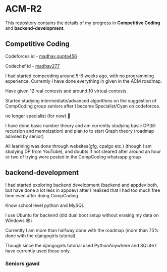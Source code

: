 # ACM-R2
This repository contains the details of my progress in **Competitive Coding** and **backend-development**.

## Competitive Coding
Codeforces id - [madhav.gupta456](https://codeforces.com/profile/madhav.gupta456)

Codechef id - [madhav277](https://www.codechef.com/users/madhav277)

I had started compcoding around 5-6 weeks ago, with no programming experience. Currently I have done everything in given in the ACM roadmap. 

Have given 12 real contests and around 10 virtual contests.

Started studying intermediate/advanced algorithms on the suggestion of CompCoding group seniors after I became Specialist/Cyan on codeforces. 

no longer specialist (for now) :smiling_face_with_tear:

I have done basic number theory and am currently studying basic DP(till recursion and memoization) and plan to to start Graph theory (roadmap adivsed by senior)

All learining was done through websites(gfg, cpalgo etc.) (though I am studying DP from YouTube), and doubts if not cleared after around an hour or two of trying were posted in the CompCoding whatsapp group


## backend-development

I had started exploring backend development (backend and appdev both, but have done a lot less in appdev) after I realised that I had too much free time even after doing CompCoding

Know school level python and MySQL

I use Ubuntu for backend (did dual boot setup without erasing my data on Windows :sunglasses:)

Currently I am more than halfway done with the roadmap (more than 75% done with the djangogirls tutorial)

Though since the djangogirls tutorial used PythonAnywhere and SQLite I have currently used those only.



  ### Seniors gawd
